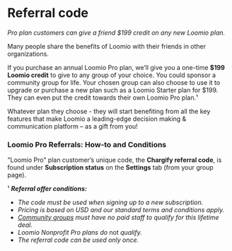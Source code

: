 # Referral code
_Pro plan customers can give a friend $199 credit on any new Loomio plan._

Many people share the benefits of Loomio with their friends in other organizations.

If you purchase an annual Loomio Pro plan, we’ll give you a one-time **$199 Loomio credit** to give to any group of your choice. You could sponsor a community group for life. Your chosen group can also choose to use it to upgrade or purchase a new plan such as a Loomio Starter plan for $199. They can even put the credit towards their own Loomio Pro plan.¹

Whatever plan they choose - they will start benefiting from all the key features that make Loomio a leading-edge decision making & communication platform – as a gift from you!

### Loomio Pro Referrals: How-to and Conditions

"Loomio Pro" plan customer’s unique code, the **Chargify referral code**, is found under **Subscription status** on the **Settings** tab (from your group page).

¹ ___Referral offer conditions:___

- _The code must be used when signing up to a new subscription._
- _Pricing is based on USD and our standard terms and conditions apply._
- _[Community groups](https://www.loomio.org/pricing/community) must have no paid staff to qualify for this lifetime deal._
- _Loomio Nonprofit Pro plans do_ not _qualify._
- _The referral code can be used only once._
